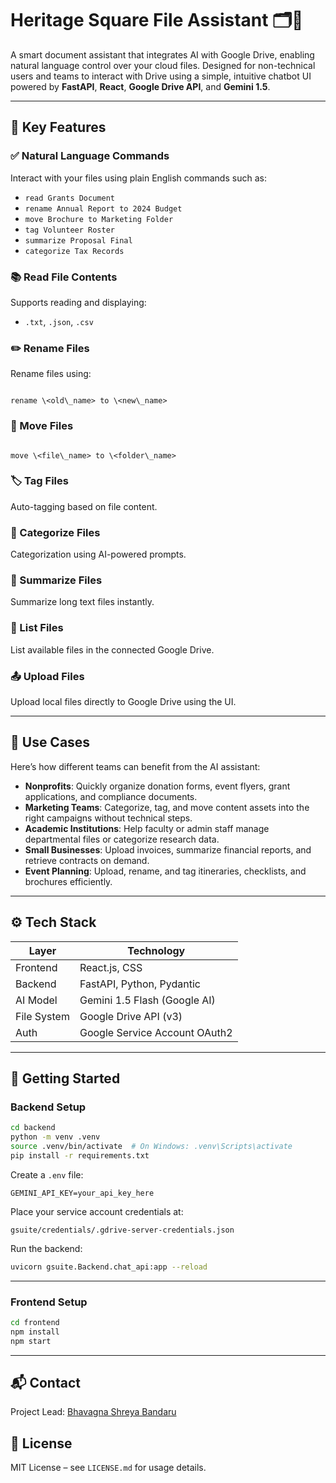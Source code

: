 # Heritage Square File Assistant 🗂️🤖

A smart document assistant that integrates AI with Google Drive, enabling natural language control over your cloud files. Designed for non-technical users and teams to interact with Drive using a simple, intuitive chatbot UI powered by **FastAPI**, **React**, **Google Drive API**, and **Gemini 1.5**.

---

## 🌟 Key Features

### ✅ Natural Language Commands
Interact with your files using plain English commands such as:
- `read Grants Document`
- `rename Annual Report to 2024 Budget`
- `move Brochure to Marketing Folder`
- `tag Volunteer Roster`
- `summarize Proposal Final`
- `categorize Tax Records`

### 📚 Read File Contents
Supports reading and displaying:
- `.txt`, `.json`, `.csv`

### ✏️ Rename Files
Rename files using:
```

rename \<old\_name> to \<new\_name>

```

### 📁 Move Files
```

move \<file\_name> to \<folder\_name>

````

### 🏷️ Tag Files
Auto-tagging based on file content.

### 🧠 Categorize Files
Categorization using AI-powered prompts.

### 📝 Summarize Files
Summarize long text files instantly.

### 📃 List Files
List available files in the connected Google Drive.

### 📤 Upload Files
Upload local files directly to Google Drive using the UI.

---

## 📌 Use Cases

Here’s how different teams can benefit from the AI assistant:

- **Nonprofits**: Quickly organize donation forms, event flyers, grant applications, and compliance documents.
- **Marketing Teams**: Categorize, tag, and move content assets into the right campaigns without technical steps.
- **Academic Institutions**: Help faculty or admin staff manage departmental files or categorize research data.
- **Small Businesses**: Upload invoices, summarize financial reports, and retrieve contracts on demand.
- **Event Planning**: Upload, rename, and tag itineraries, checklists, and brochures efficiently.

---

## ⚙️ Tech Stack

| Layer        | Technology                      |
|--------------|----------------------------------|
| Frontend     | React.js, CSS                   |
| Backend      | FastAPI, Python, Pydantic       |
| AI Model     | Gemini 1.5 Flash (Google AI)    |
| File System  | Google Drive API (v3)           |
| Auth         | Google Service Account OAuth2   |

---

## 🏁 Getting Started

### Backend Setup

```bash
cd backend
python -m venv .venv
source .venv/bin/activate  # On Windows: .venv\Scripts\activate
pip install -r requirements.txt
````

Create a `.env` file:

```env
GEMINI_API_KEY=your_api_key_here
```

Place your service account credentials at:

```
gsuite/credentials/.gdrive-server-credentials.json
```

Run the backend:

```bash
uvicorn gsuite.Backend.chat_api:app --reload
```

---

### Frontend Setup

```bash
cd frontend
npm install
npm start
```

---

## 📬 Contact

Project Lead: [Bhavagna Shreya Bandaru](mailto:bbandar5@asu.edu)


## 📜 License

MIT License – see `LICENSE.md` for usage details.

```

